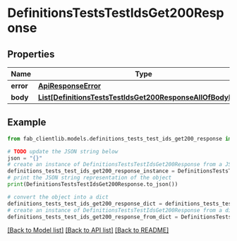 # DefinitionsTestsTestIdsGet200Response


## Properties

Name | Type | Description | Notes
------------ | ------------- | ------------- | -------------
**error** | [**ApiResponseError**](ApiResponseError.md) |  | [optional] 
**body** | [**List[DefinitionsTestsTestIdsGet200ResponseAllOfBodyInner]**](DefinitionsTestsTestIdsGet200ResponseAllOfBodyInner.md) |  | [optional] 

## Example

```python
from fab_clientlib.models.definitions_tests_test_ids_get200_response import DefinitionsTestsTestIdsGet200Response

# TODO update the JSON string below
json = "{}"
# create an instance of DefinitionsTestsTestIdsGet200Response from a JSON string
definitions_tests_test_ids_get200_response_instance = DefinitionsTestsTestIdsGet200Response.from_json(json)
# print the JSON string representation of the object
print(DefinitionsTestsTestIdsGet200Response.to_json())

# convert the object into a dict
definitions_tests_test_ids_get200_response_dict = definitions_tests_test_ids_get200_response_instance.to_dict()
# create an instance of DefinitionsTestsTestIdsGet200Response from a dict
definitions_tests_test_ids_get200_response_from_dict = DefinitionsTestsTestIdsGet200Response.from_dict(definitions_tests_test_ids_get200_response_dict)
```
[[Back to Model list]](../README.md#documentation-for-models) [[Back to API list]](../README.md#documentation-for-api-endpoints) [[Back to README]](../README.md)


